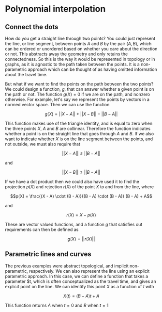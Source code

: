 # Polynomial interpolation

## Connect the dots

How do you get a straight line through two points? You could just represent the line, or line segment, between points $A$ and $B$ by the pair
$(A, B)$, which can be ordered or unordered based on whether you care about the direction or not. This abstracts away the geometry
and only retains the connectedness. So this is the way it would be represented in topology or in graphs, as it is agnostic to the path taken between the points.
It is a non-parametric approach which can be thought of as having omitted information about the travel time.

But what if we want to find the points on the path between the two points? We could design a function, $g$, that can answer whether a given point is on the path or not.
The function $g(X) = 0$ if we are on the path, and nonzero otherwise. For example, let's say we represent the points by vectors in a normed vector space.
Then we can use the function

$$g(X) = ||X - A|| + ||X - B|| - ||B - A||$$

This function makes use of the triangle identity, and is equal to zero when the three points $X$, $A$ and $B$ are collinear.
Therefore the function indicates whether a point is on the straight line that goes through $A$ and $B$.
If we also want to indicate whether $X$ is on the line segment between the points, and not outside, we must also require that

$$||X - A|| \le  ||B - A||$$

and

$$||X - B|| \le  ||B - A||$$

If we have a dot product then we could also have used it to find the projection $p(X)$ and rejection $r(X)$ of the point $X$ to and from the line, where

$$p(X)  =  \frac{(X - A) \cdot (B - A)}{(B - A) \cdot (B - A)} (B - A) + A$$

and 

$$r(X) = X - p(X)$$

These are vector valued functions, and a function $g$ that satisfies out requirements can then be defined as

$$g(X) = ||r(X)||$$

## Parametric lines and curves

The previous examples were abstract topological, and implicit non-parametric, respectively.
We can also represent the line using an explicit parametric approach. In this case, we can define a function that takes a parameter $t, which is often conceptualized as the travel time, and gives an explicit point on the line. We can identify this point $X$ as a function of $t$ with

$$X(t) = (B - A) t + A$$

This function returns $A$ when $t = 0$ and $B$ when $t = 1$

